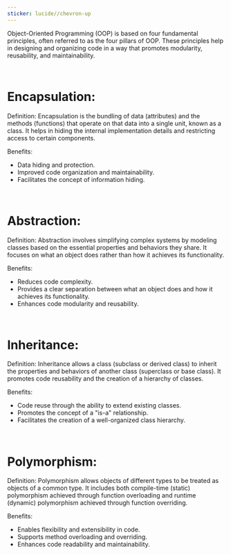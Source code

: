 ```yaml
---
sticker: lucide//chevron-up
---
```

Object-Oriented Programming (OOP) is based on four fundamental principles, often referred to as the four pillars of OOP. These principles help in designing and organizing code in a way that promotes modularity, reusability, and maintainability.

<br>

# Encapsulation:

Definition: Encapsulation is the bundling of data (attributes) and the methods (functions) that operate on that data into a single unit, known as a class. It helps in hiding the internal implementation details and restricting access to certain components.

Benefits:
- Data hiding and protection.
- Improved code organization and maintainability.
- Facilitates the concept of information hiding.

<br>

# Abstraction:

Definition: Abstraction involves simplifying complex systems by modeling classes based on the essential properties and behaviors they share. It focuses on what an object does rather than how it achieves its functionality.

Benefits:
- Reduces code complexity.
- Provides a clear separation between what an object does and how it achieves its functionality.
- Enhances code modularity and reusability.

<br>

# Inheritance:

Definition: Inheritance allows a class (subclass or derived class) to inherit the properties and behaviors of another class (superclass or base class). It promotes code reusability and the creation of a hierarchy of classes.

Benefits:
- Code reuse through the ability to extend existing classes.
- Promotes the concept of a "is-a" relationship.
- Facilitates the creation of a well-organized class hierarchy.

<br>

# Polymorphism:

Definition: Polymorphism allows objects of different types to be treated as objects of a common type. It includes both compile-time (static) polymorphism achieved through function overloading and runtime (dynamic) polymorphism achieved through function overriding.

Benefits:
- Enables flexibility and extensibility in code.
- Supports method overloading and overriding.
- Enhances code readability and maintainability.